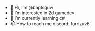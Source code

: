 - 👋 Hi, I’m @baptsguw
- 👀 I’m interested in 2d gamedev
- 🌱 I’m currently learning c#
- 📫 How to reach me discord: furrizuv6
